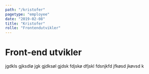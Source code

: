 ```yaml
---
path: "/kristofer"
pagetype: "employee"
date: "2019-02-08"
title: "Kristofer"
rolle: "Frontendutvikler"
---
```


# Front-end utvikler

jgdkls gjksdlø jgk gjdksøl gjdsk fdjskø dfjskl fdsnjkfd jfkøsd jkøvsd k


